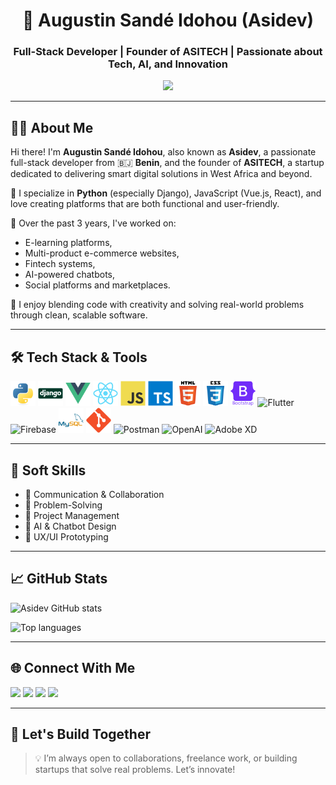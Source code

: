 <h1 align="center">🚀 Augustin Sandé Idohou (Asidev)</h1>
<h3 align="center">Full-Stack Developer | Founder of ASITECH | Passionate about Tech, AI, and Innovation</h3>

<p align="center">
  <img src="https://readme-typing-svg.demolab.com/?lines=Full-stack+Developer;Django+and+Vue+Expert;AI+Chatbot+Builder;Loves+Solving+Tech+Challenges;Let's+Build+Something+Great!" />
</p>

---

## 👨‍💻 About Me

Hi there! I'm **Augustin Sandé Idohou**, also known as **Asidev**, a passionate full-stack developer from 🇧🇯 **Benin**, and the founder of **ASITECH**, a startup dedicated to delivering smart digital solutions in West Africa and beyond.

🧠 I specialize in **Python** (especially Django), JavaScript (Vue.js, React), and love creating platforms that are both functional and user-friendly.

💼 Over the past 3 years, I've worked on:
- E-learning platforms,
- Multi-product e-commerce websites,
- Fintech systems,
- AI-powered chatbots,
- Social platforms and marketplaces.

🧩 I enjoy blending code with creativity and solving real-world problems through clean, scalable software.

---

## 🛠️ Tech Stack & Tools

<p align="left">
  <img src="https://raw.githubusercontent.com/devicons/devicon/master/icons/python/python-original.svg" width="40" alt="Python" />
  <img src="https://raw.githubusercontent.com/devicons/devicon/master/icons/django/django-original.svg" width="40" alt="Django" />
  <img src="https://raw.githubusercontent.com/devicons/devicon/master/icons/vuejs/vuejs-original.svg" width="40" alt="Vue.js" />
  <img src="https://raw.githubusercontent.com/devicons/devicon/master/icons/react/react-original.svg" width="40" alt="React" />
  <img src="https://raw.githubusercontent.com/devicons/devicon/master/icons/javascript/javascript-original.svg" width="40" alt="JavaScript" />
  <img src="https://raw.githubusercontent.com/devicons/devicon/master/icons/typescript/typescript-original.svg" width="40" alt="TypeScript" />
  <img src="https://raw.githubusercontent.com/devicons/devicon/master/icons/html5/html5-original-wordmark.svg" width="40" alt="HTML5" />
  <img src="https://raw.githubusercontent.com/devicons/devicon/master/icons/css3/css3-original-wordmark.svg" width="40" alt="CSS3" />
  <img src="https://raw.githubusercontent.com/devicons/devicon/master/icons/bootstrap/bootstrap-plain-wordmark.svg" width="40" alt="Bootstrap" />
  <img src="https://www.vectorlogo.zone/logos/flutterio/flutterio-icon.svg" width="40" alt="Flutter" />
  <img src="https://www.vectorlogo.zone/logos/firebase/firebase-icon.svg" width="40" alt="Firebase" />
  <img src="https://raw.githubusercontent.com/devicons/devicon/master/icons/mysql/mysql-original-wordmark.svg" width="40" alt="MySQL" />
  <img src="https://raw.githubusercontent.com/devicons/devicon/master/icons/git/git-original.svg" width="40" alt="Git" />
  <img src="https://www.vectorlogo.zone/logos/getpostman/getpostman-icon.svg" width="40" alt="Postman" />
  <img src="https://www.vectorlogo.zone/logos/openai/openai-icon.svg" width="40" alt="OpenAI" />
  <img src="https://cdn.worldvectorlogo.com/logos/adobe-xd.svg" width="40" alt="Adobe XD" />
</p>

---

## 🧠 Soft Skills

- 💬 Communication & Collaboration  
- 🧩 Problem-Solving  
- 📂 Project Management  
- 🤖 AI & Chatbot Design  
- 📱 UX/UI Prototyping

---

## 📈 GitHub Stats

<p align="left">
  <img src="https://github-readme-stats.vercel.app/api?username=asidev7&show_icons=true&locale=en" alt="Asidev GitHub stats" />
</p>
<p align="left">
  <img src="https://github-readme-stats.vercel.app/api/top-langs/?username=asidev7&layout=compact&langs_count=8" alt="Top languages" />
</p>

---

## 🌐 Connect With Me

<p align="left">
  <a href="https://twitter.com/augustinidohou"><img src="https://img.shields.io/badge/twitter-1DA1F2?style=for-the-badge&logo=twitter&logoColor=white" /></a>
  <a href="https://facebook.com/augustinidohouofficiel"><img src="https://img.shields.io/badge/facebook-0a66c2?style=for-the-badge&logo=facebook&logoColor=white" /></a>
  <a href="mailto:contact@asidev.me"><img src="https://img.shields.io/badge/email-333333?style=for-the-badge&logo=gmail&logoColor=white" /></a>
  <a href="https://www.linkedin.com/in/augustinidohou/"><img src="https://img.shields.io/badge/linkedin-blue?style=for-the-badge&logo=linkedin&logoColor=white" /></a>
</p>

---

## 🤝 Let's Build Together

> 💡 I’m always open to collaborations, freelance work, or building startups that solve real problems. Let’s innovate!


